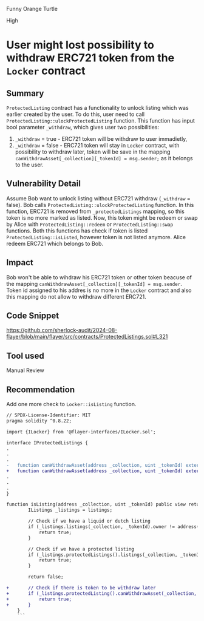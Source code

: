 Funny Orange Turtle

High

# User might lost possibility to withdraw ERC721 token from the `Locker` contract

## Summary

`ProtectedListing` contract has a functionality to unlock listing which was earlier created by the user. To do this, user need to call `ProtectedListing::ulockProtectedListing` function. This function has input bool parameter `_withdraw`, which gives user two possibilities:

1. `_withdraw` = true - ERC721 token will be withdraw to user immadietly,
2. `_withdraw` = false - ERC721 token will stay in `Locker` contract, with possibility to withdraw later, token will be save in the mapping `canWithdrawAsset[_collection][_tokenId] = msg.sender;` as it belongs to the user.

## Vulnerability Detail

Assume Bob want to unlock listing without ERC721 withdraw (`_withdraw` = false). Bob calls `ProtectedListing::ulockProtectedListing` function. In this function, ERC721 is removed from `_protectedListings` mapping, so this token is no more marked as listed. Now, this token might be redeem or swap by Alice with `ProtectedListing::redeem` or `ProtectedListing::swap` functions. Both this functions has check if token is listed `ProtectedListing::isListed`, however token is not listed anymore. Alice redeem ERC721 which belongs to Bob.

## Impact

Bob won't be able to wihdraw his ERC721 token or other token beacuse of the mapping `canWithdrawAsset[_collection][_tokenId] = msg.sender`. Token id assigned to his addres is no more in the `Locker` contract and also this mapping do not allow to withdraw different ERC721.

## Code Snippet

https://github.com/sherlock-audit/2024-08-flayer/blob/main/flayer/src/contracts/ProtectedListings.sol#L321


## Tool used

Manual Review

## Recommendation

Add one more check to `Locker::isListing` function.

```diff
// SPDX-License-Identifier: MIT
pragma solidity ^0.8.22;

import {ILocker} from '@flayer-interfaces/ILocker.sol';

interface IProtectedListings {
.
.
.
-   function canWithdrawAsset(address _collection, uint _tokenId) external returns (address owner_);
+   function canWithdrawAsset(address _collection, uint _tokenId) external view returns (address owner_);
.
.
.
}
```

````diff
function isListing(address _collection, uint _tokenId) public view returns (bool) {
        IListings _listings = listings;

        // Check if we have a liquid or dutch listing
        if (_listings.listings(_collection, _tokenId).owner != address(0)) {
            return true;
        }

        // Check if we have a protected listing
        if (_listings.protectedListings().listings(_collection, _tokenId).owner != address(0)) {
            return true;
        }

        return false;

+       // Check if there is token to be withdraw later
+       if (_listings.protectedListing().canWithdrawAsset(_collection, _tokenId) != address(0)) {
+           return true;
+       }
    }
    ```